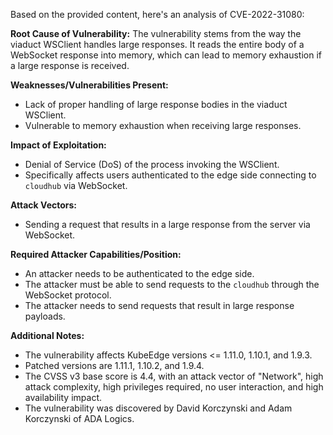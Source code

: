 Based on the provided content, here's an analysis of CVE-2022-31080:

**Root Cause of Vulnerability:**
The vulnerability stems from the way the viaduct WSClient handles large responses. It reads the entire body of a WebSocket response into memory, which can lead to memory exhaustion if a large response is received.

**Weaknesses/Vulnerabilities Present:**
- Lack of proper handling of large response bodies in the viaduct WSClient.
- Vulnerable to memory exhaustion when receiving large responses.

**Impact of Exploitation:**
- Denial of Service (DoS) of the process invoking the WSClient.
- Specifically affects users authenticated to the edge side connecting to `cloudhub` via WebSocket.

**Attack Vectors:**
- Sending a request that results in a large response from the server via WebSocket.

**Required Attacker Capabilities/Position:**
- An attacker needs to be authenticated to the edge side.
- The attacker must be able to send requests to the `cloudhub` through the WebSocket protocol.
- The attacker needs to send requests that result in large response payloads.

**Additional Notes:**
- The vulnerability affects KubeEdge versions <= 1.11.0, 1.10.1, and 1.9.3.
- Patched versions are 1.11.1, 1.10.2, and 1.9.4.
- The CVSS v3 base score is 4.4, with an attack vector of "Network", high attack complexity, high privileges required, no user interaction, and high availability impact.
- The vulnerability was discovered by David Korczynski and Adam Korczynski of ADA Logics.